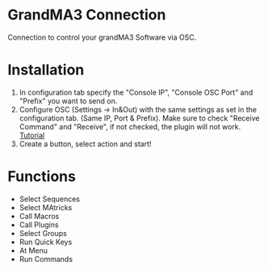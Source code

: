 # GrandMA3 Connection

Connection to control your grandMA3 Software via OSC.

# Installation

1. In configuration tab specify the "Console IP", "Console OSC Port" and "Prefix" you want to send on.
2. Configure OSC (Settings -> In&Out) with the same settings as set in the configuration tab. (Same IP, Port & Prefix). Make sure to check "Receive Command" and "Receive", if not checked, the plugin will not work. [Tutorial](https://help2.malighting.com/Page/grandMA3/remote_inputs_osc/en/1.9)
3. Create a button, select action and start!

# Functions

- Select Sequences
- Select MAtricks
- Call Macros
- Call Plugins
- Select Groups
- Run Quick Keys
- At Menu
- Run Commands
